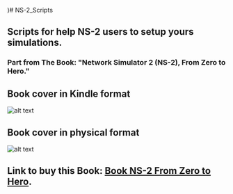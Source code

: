)# NS-2_Scripts
## Scripts for help NS-2 users to setup yours simulations.
### Part from The Book: "Network Simulator 2 (NS-2), From Zero to Hero."
## Book cover in Kindle format
![alt text](https://github.com/dioxfile/NS-2_Scripts/blob/master/Capa_Kindle.png)
## Book cover in physical format
![alt text](https://github.com/dioxfile/NS-2_Scripts/blob/master/Capa_physical.png)
## Link to buy this Book: [Book NS-2 From Zero to Hero](https://www.amazon.com/-/pt/dp/B0BNH11P1H/ref=tmm_pap_swatch_0?_encoding=UTF8&qid=1669749164&sr=8-1).
